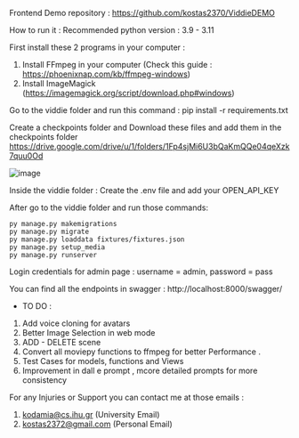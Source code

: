 Frontend Demo repository :  https://github.com/kostas2370/ViddieDEMO

How to run it :
Recommended python version : 3.9 - 3.11

First install these 2 programs in your computer : 


1. Install FFmpeg in your computer (Check this guide : https://phoenixnap.com/kb/ffmpeg-windows)
2. Install ImageMagick (https://imagemagick.org/script/download.php#windows)

Go to the viddie folder and run this command :
pip install -r requirements.txt


Create a checkpoints folder and
Download these files and add them in the checkpoints folder
https://drive.google.com/drive/u/1/folders/1Fp4sjMi6U3bQaKmQQe04qeXzk7quu0Od

![image](https://github.com/kostas2370/Clippy-V2/assets/96636678/621fa695-5a40-42e0-9464-51aae08d89c7)


Inside the viddie folder : 
Create the .env file and add your OPEN_API_KEY

After go to the viddie folder and run those commands:

```shell
py manage.py makemigrations
py manage.py migrate
py manage.py loaddata fixtures/fixtures.json
py manage.py setup_media
py manage.py runserver
```

Login credentials for admin page : username = admin, password = pass


You can find all the endpoints in swagger : http://localhost:8000/swagger/

* TO DO :
1. Add voice cloning for avatars
2. Better Image Selection in web mode
3. ADD - DELETE scene
4. Convert all moviepy functions to ffmpeg for better Performance .
5. Test Cases for models, functions and Views
6. Improvement in dall e prompt , mcore detailed prompts for more consistency

For any Injuries or Support you can contact me at those emails :
1. kodamia@cs.ihu.gr (University Email)
2. kostas2372@gmail.com (Personal Email)
